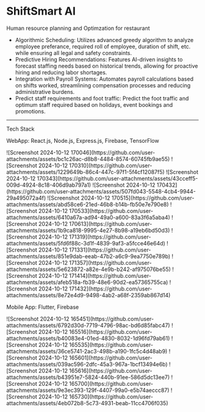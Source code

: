 <h1>ShiftSmart AI</h1>
<p>Human resource planning and Optimzation for restaurant</p>
<ul>
  <li>Algorithmic Scheduling: Utilizes advanced greedy algorithm to analyze employee preferance, required roll of employee, duration of shift, etc. while ensuring all legal and safety constraints.</li>
  <li>Predictive Hiring Recommendations: Features AI-driven insights to forecast staffing needs based on historical trends, allowing for proactive hiring and reducing labor shortages.</li>
  <li>Integration with Payroll Systems: Automates payroll calculations based on shifts worked, streamlining compensation processes and reducing administrative burdens.</li>
  <li>Predict staff requirements and foot traffic: Predict the foot traffic and optimum staff required based on holidays, event bookings and promotions.</li>
</ul>
<hr>
<p>Tech Stack</p>
<p>WebApp: React.js, Node.js, Express.js, Firebase, TensorFlow</p>
![Screenshot 2024-10-12 170046](https://github.com/user-attachments/assets/bc1c26ac-d8b8-4484-8574-60745fb9ae55)
![Screenshot 2024-10-12 170310](https://github.com/user-attachments/assets/1229649b-86c4-447c-97f1-5f4cf12087f5)
![Screenshot 2024-10-12 170343](https://github.com/user-attachments/assets/43cceff5-009d-4924-8c18-406d9ab797a1)
![Screenshot 2024-10-12 170432](https://github.com/user-attachments/assets/507fd043-5548-4cb4-9944-29a495072a4f)
![Screenshot 2024-10-12 170515](https://github.com/user-attachments/assets/abd58ce6-21ed-46b8-b14b-fb50e7e790e8)
![Screenshot 2024-10-12 170533](https://github.com/user-attachments/assets/6410a67a-ad94-49a0-a600-83a3f6a5aba4)
![Screenshot 2024-10-12 170613](https://github.com/user-attachments/assets/1b9ca818-9995-4e27-8b98-a19eb6bd50d3)
![Screenshot 2024-10-12 171319](https://github.com/user-attachments/assets/5fd6f88c-3d1f-4839-9af3-a5fcce46e64d)
![Screenshot 2024-10-12 171331](https://github.com/user-attachments/assets/851e9dab-eeab-47b2-a6c9-9ea7750e789b)
![Screenshot 2024-10-12 171357](https://github.com/user-attachments/assets/5e623872-a82e-4e9b-b242-af975076be55)
![Screenshot 2024-10-12 171414](https://github.com/user-attachments/assets/afeb518a-fb39-48e6-90d2-ea57365755ca)
![Screenshot 2024-10-12 171432](https://github.com/user-attachments/assets/8e72e4d9-9498-4ab2-a68f-2359ab867d14)

<p>Mobile App: Flutter, Firebase</p>
![Screenshot 2024-10-12 165451](https://github.com/user-attachments/assets/6792d30d-7719-4796-98ac-bd6d85fabc47)
![Screenshot 2024-10-12 165516](https://github.com/user-attachments/assets/b40083e4-01ed-4830-8032-1d96fd79ab61)
![Screenshot 2024-10-12 165535](https://github.com/user-attachments/assets/36ce5741-2ac3-498b-a190-1fc5c4d48ab9)
![Screenshot 2024-10-12 165601](https://github.com/user-attachments/assets/039ac596-2dfc-45a3-967a-1bcf13494e6b)
![Screenshot 2024-10-12 165616](https://github.com/user-attachments/assets/b43951e7-5824-440b-91ee-586d5dc13ee7)
![Screenshot 2024-10-12 165700](https://github.com/user-attachments/assets/9e3ec393-129f-4407-99a0-e5b74aeccc87)
![Screenshot 2024-10-12 165730](https://github.com/user-attachments/assets/4eb072b8-5c73-4931-beab-11cc4706f035)

